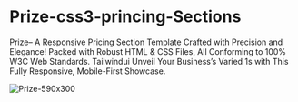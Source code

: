 # Prize-css3-princing-Sections
Prize– A Responsive Pricing Section Template Crafted with Precision and Elegance! Packed with Robust HTML &amp; CSS Files, All Conforming to 100% W3C Web Standards. Tailwindui Unveil Your Business’s Varied 1s with This Fully Responsive, Mobile-First Showcase.

![Prize-590x300](https://github.com/marcocodeplay/Prize-css3-princing-Sections/assets/145067902/6b0257d3-876f-41d8-bdf9-e7f79ec277d1)
